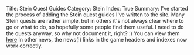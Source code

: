 Title: Stein Quest Guides
Category: Stein
Index: True
Summary: I've started the process of adding the Stein quest guides I've written to the site. Many Stein quests are rather simple, but in others it's not always clear where to go or what to do, so hopefully some people find them useful. I need to do the quests anyway, so why not document it, right? :) You can view them [here]({filename}/Stein/quests.md) In other news, the news(!) links in the game headers and indexes now work correctly. 